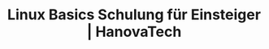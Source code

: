 ---
title: Linux Basics Schulung für Einsteiger | HanovaTech
description: 
weight: 1

course:
  name: Linux Basics
  slogan: Linux und Kommandozeile für Einsteiger
  emoji: 🐧
  description: "
  Wir zeigen Ihnen, wie Sie die Kommandozeile effektiv nutzen und wie Sie Dateien und Prozesse einfach selbstständig verwalten.
  
  
  Ideal **für alle Personen** die regelmäßig mit Linux und der Kommandozeile arbeiten müssen oder an sämtlichen Projekten beteiligt sind."
  hero_image:
    src: /content/schulungen/linux-terminal.gif
    alt: Linux Terminal
  level:
    rank: Einsteiger
    text: Für Einsteiger geeignet
  duration:
    total: 3
    unit: Tage
    text: in 3 Tagen
  price: 1.200 €

  roadmap:
    heading: Lernen Sie den Umgang mit Linux und der Kommandozeile
    description: Sie sind mit Linux und der Kommandozeile konfrontiert aber wissen nicht, wie Sie eigentlich funktioniert? Wir zeigen Ihnen, wie Sie die Kommandozeile effektiv nutzen.
    target_audience: Ideal für alle Personen die regelmäßig mit Linux konfrontiert sind oder Kommandozeilen generell verstehen möchten.
    goals: Unser Ziel ist es, dass jeder Teilnehmer die Grundlagen von Linux und der Bash kennt und versteht und selbstständig damit arbeiten kann.
    benefits: Arbeiten Sie selbstbewusster mit der Kommandozeile und seien Sie in der Lage, kleinere Probleme selbstständig zu beheben.

  content:
    heading: Unsere Schulungsinhalte
    description: In den 3 Tagen Linux Kurs vermitteln wir von grundlagen Linux bishin zu Skripting und Prozessen alles was Sie wissen müssen.
    bulletpoints:
      - Was ist Linux?
      - Die Kommandozeile
      - Dateiverwaltung
      - Berechtigungen
      - Skripts & Prozesse
    details:
      - title: Einführung in Linux
        description: "**1. Was ist ein Betriebssystem?** - Um Linux verstehen zu können, wollen wir erst einmal die Frage klären, was überhaupt genau ein Betriebssystem ist.


        **2. Open-Source und Linux** - Dieser Abschnitt erklärt die Bedeutung von Open-Source-Software und wie Linux in diese stark beeinflusst hat.

        
        **3. Linux im Alltag** - Wir zeigen Ihnen wie Linux im täglichen Leben eingesetzt werden kann. Von Desktops über Server bis hin zu Smartphones

        
        **4. Distributionen** - Überblick über verschiedene Linux-Distributionen und ihre Anwendungsbereiche. Von benutzerfreundlichen Desktop-Varianten wie Ubuntu bis zu spezialisierten Server-Distributionen wie CentOS werden die Unterschiede und Vorteile der einzelnen Distributionen herausgearbeitet.


        **5. VM Installation** - Dieser Abschnitt führt kurz und prägnant durch die Schritte zur Installation einer Linux-Virtual Machine (VM) auf Ihrem Computer"

      - title: Bedienung der Kommandozeile
        description: "**1. Erste Schritte in der Kommandozeile** - Eine einfache Einführung in die Verwendung des Terminals (Bash). Die Teilnehmer*innen lernen grundlegende Funktionen kennen, von der Navigation im Dateisystem bis zur Ausführung von Befehlen.
        

        **2. Navigation** - Dieser Abschnitt vermittelt kurz und prägnant die Nutzung der Kernbefehle ls, cd und pwd im Terminal. Sie lernen, wie Sie mit diesen Befehlen im Dateisystem navigieren können und erhalten ein Verständnis für absolute und relative Pfade.
        
        
        **3. Texteditoren** - Dieser Abschnitt führt in die Verwendung der Texteditoren nano und vim ein. Sie lernen die Grundlagen beider Editoren kennen, darunter das Öffnen, Bearbeiten und Speichern von Dateien sowie grundlegende Bearbeitungsfunktionen wie das Einfügen, Löschen und Suchen von Text. Der Kurs vermittelt ein solides Verständnis für die Nutzung dieser beiden weit verbreiteten Texteditoren in der Linux-Umgebung."

      - title: Ordnerstruktur & Dateiverwaltung
        description: "**1. Kopieren, Verschieben, Löschen usw.** - In diesem Abschnitt lernen Sie die grundlegenden Techniken zur Verwaltung von Dateien in Linux kennen. Dazu gehören das Kopieren, Verschieben und Löschen von Dateien und Verzeichnissen. Praktische Anleitungen und Beispiele zeigen, wie diese Aufgaben effizient mit den entsprechenden Befehlen wie cp, mv und rm durchgeführt werden können.
        

        **2. Suchfunktionen** - Dieser Abschnitt führt in die Verwendung der Suchbefehle find und locate in Linux ein. Sie lernen, wie Sie Dateien und Verzeichnisse effizient suchen können, sowohl anhand von Dateinamen als auch anhand von Suchkriterien wie Dateityp, Größe und Änderungsdatum. Praktische Anleitungen und Beispiele zeigen, wie diese Befehle verwendet werden können, um Dateien und Verzeichnisse im gesamten Dateisystem zu finden.
        

        **3. Hard- und Softlinks** - Dieser Abschnitt bietet eine einfache Einführung in Hard- und Softlinks in Linux. Sie lernen die Unterschiede zwischen diesen beiden Arten von Verknüpfungen sowie ihre Verwendungszwecke kennen. Praktische Beispiele veranschaulichen, wie Links erstellt, verwendet und verwaltet werden.
        

        **4. Ordnerstruktur (FHS)** - In diesem Abschnitt wird die Ordnerstruktur des Dateisystems gemäß dem Filesystem Hierarchy Standard (FHS) in Linux behandelt. Sie lernen die Bedeutung und Organisation der verschiedenen Verzeichnisse wie /bin, /etc, /home, /var usw. kennen. Praktische Anwendungen und Beispiele veranschaulichen, wie die Ordnerstruktur in Linux genutzt wird und welche Rolle sie bei der Organisation von Dateien und der Verwaltung des Systems spielt. Der Kurs bietet Einblicke in bewährte Praktiken zur Navigation und Verwendung der Ordnerstruktur gemäß dem FHS."

      - title: Wichtige Programme und Funktionen
        description: "**1. Berechtigungen (chmod)** - Dieser Abschnitt behandelt das wichtige Thema der Datei- und Verzeichnisberechtigungen in Linux. Sie lernen, wie Berechtigungen auf Dateien und Verzeichnisse festgelegt werden können, um den Zugriff durch Benutzer und Gruppen zu steuern. Der Kurs erklärt die verschiedenen Arten von Berechtigungen wie Lesen, Schreiben und Ausführen sowie die Bedeutung von Besitzern und Gruppen. Praktische Beispiele zeigen, wie Berechtigungen angewendet und geändert werden können, um die Sicherheit und Integrität des Systems zu gewährleisten.
        

        **2. Arhcivieren & Komprimieren** - Dieser Abschnitt behandelt die grundlegenden Befehle tar und gzip in Linux, die für die Komprimierung und Archivierung von Dateien und Verzeichnissen verwendet werden. Sie lernen, wie Sie Dateien und Verzeichnisse mit tar archivieren und mit gzip komprimieren können. Zusätzlich werden Optionen und Anwendungsbeispiele für diese Befehle erläutert, um effizient mit archivierten und komprimierten Daten umgehen zu können.
        

        **3. Paketverwaltung** - In diesem Abschnitt wird die Paketverwaltung in Linux behandelt, ein essenzieller Aspekt für die Installation, Aktualisierung und Entfernung von Software. Sie lernen die Funktionsweise von Paketverwaltungssystemen wie APT (Advanced Package Tool) in Debian/Ubuntu und YUM (Yellowdog Updater, Modified) in Red Hat-basierten Distributionen kennen. Der Kurs erklärt, wie Pakete gesucht, installiert, aktualisiert und entfernt werden können, sowie die Verwaltung von Abhängigkeiten und Repositories. Praktische Beispiele veranschaulichen den Umgang mit der Paketverwaltung in verschiedenen Szenarien."

      - title: Systemverwaltung & Skripting
        description: "**1. Systemctl & Prozesse** - In diesem Abschnitt wird die Verwendung von systemctl zur Verwaltung von Diensten und Prozessen in Linux behandelt. Sie lernen, wie Sie Dienste starten, stoppen, neu starten und überwachen können, sowie das Anzeigen von Statusinformationen und das Konfigurieren von Autostart-Optionen. Der Kurs erklärt auch die Grundlagen der Prozessverwaltung, einschließlich des Anzeigens laufender Prozesse, des Beendens von Prozessen und der Überwachung der Systemressourcennutzung. Praktische Anleitungen und Beispiele zeigen, wie systemctl und andere Befehle zur effektiven Verwaltung von Diensten und Prozessen eingesetzt werden können. 

        
        **2. Umgebungsvariablen (PATH/PS1)** - Dieser Abschnitt bietet eine kurze Einführung in Umgebungsvariablen wie PATH und PS1 in Linux. Sie lernen, wie diese Variablen verwendet werden können, um das Systemverhalten anzupassen und die Benutzererfahrung zu verbessern. Praktische Beispiele zeigen, wie der Pfad für die Befehlssuche (PATH) konfiguriert und das Erscheinungsbild der Befehlszeilenumgebung (PS1) angepasst werden kann.
        

        **3. Bash Scripting** - Dieser Abschnitt bietet eine kompakte Einführung in das Bash-Scripting. Sie lernen die Grundlagen der Skripterstellung in der Bash-Shell, einschließlich Variablen, Bedingungen, Schleifen und Funktionen. Praktische Beispiele veranschaulichen die Verwendung von Bash-Skripten zur Automatisierung von Aufgaben und zur Erstellung benutzerdefinierter Workflows"
---